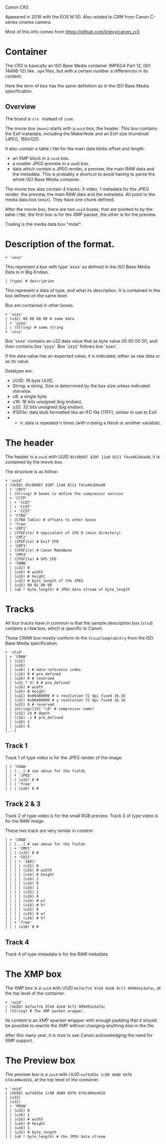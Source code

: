 Canon CR3

Appeared in 2018 with the EOS M 50.
Also related to CRM from Canon C-series cinema camera.

Most of this info comes from <https://github.com/lclevy/canon_cr3>

Container
=========

The CR3 is basically an ISO Base Media container (MPEG4 Part 12, ISO
14496-12) like `.mp4` files, but with a certain number a differences in
its content.

Here the term of box has the same definition as in the ISO Base Media
specification.

Overview
--------

The brand is `crx ` instead of `isom`.

The movie box (`moov`) starts with a `uuid` box, the header. This box
contains the Exif matadata, including the MakerNote and an Exif size
thumbnail (JPEG, 160x120).

It also contain a table `CTBO` for the main data blobs offset and length:
- an XMP block in a `uuid` box.
- a smaller JPEG preview in a uuid box.
- data which contain a JPEG render, a preview, the main RAW data
  and the metadata.
This is probably a shortcut to avoid having to parse the whole ISO
Base Media container.

The movie box also contain 4 tracks: 3 video, 1 metadata for the JPEG
render, the preview, the main RAW data and the metadata. All point to
the media data box (`mdat`). They have one chunk defined.

After the movie box, there are two `uuid` boxes, that are pointed to
by the table `CTBO`, the first box is for the XMP packet, the other is
for the preview.

Trailing is the media data box "mdat".

# Description of the format.

```text
+ 'xxxx'
```

This represent a box with type 'xxxx' as defined in the ISO Base
Media. Data is in Big-Endian.

```
| (type) # description
```

This represent a data of type, and what its description. It is
contained in the box defined on the same level.

Box are contained in other boxes.

```text
+ 'xxxx'
| (u32) 00 00 00 00 # some data
| + 'yyyy'
| | (String) # some string
+ 'zzzz'
```

Box 'xxxx' contains an u32 data value that as byte value 00 00 00 00,
and then contains box 'yyyy'. Box 'zzzz' follows box 'xxxx'.

If the data value has an expected value, it is indicated, either as
raw data or as its value.

Datatype are:

- UUID: 16 byte UUID.
- String: a string. Size is determined by the box size unless
  indicated oterwise.
- u8: a single byte.
- u16: 16 bits unsigned (big endian).
- u32: 32 bits unsigned (big endian).
- IFDFile: data blob formatted like an IFD file (TIFF), similar in use
  to Exif.
- * n: data is repeated n times (with n being a literal or another
  variable).

# The header

The header is a `uuid` with UUID `85c0b687 820f 11e0 8111 f4ce462b6a48`,
it is contained by the movie box.

The structure is as follow:

```text
+ 'uuid'
| (UUID) 85c0b687 820f 11e0 8111 f4ce462b6a48
| + 'CNCV'
| | (String) # Seems to define the compressor version
| + 'CCTP'
| | + 'CCDT'
| | + 'CCDT'
| | + 'CCDT'
| + 'CTBO'
| | (CTBO Table) # offsets to other boxes
| + 'free'
| + 'CMT1'
| | (IFDFile) # equivalent of IFD 0 (main directory)
| + 'CMT2'
| | (IFDFile) # Exif IFD
| + 'CMT3'
| | (IFDFile) # Canon MakeNote
| + 'CMT4'
| | (IFDFile) # GPS IFD
| + 'THMB'
| | (u32) 0
| | (u16) # width
| | (u16) # height
| | (u32) # byte_length of the JPEG
| | (u32) 00 01 00 00
| | (u8 * byte_length) # JPEG data stream of byte_length
```

# Tracks

All four tracks have in common is that the sampte description box
(`stsd`) contains a `CRAW` box, which is specific to Canon.

These CRAW box mostly conform to the `VisualSampleEntry` from the ISO
Base Media specification.

```text
+ 'stsd'
| + 'CRAW'
| | (u32)
| | (u16)
| | (u16) 1 # data reference index
| | (i16) 0 # pre_defined
| | (u16) 0 # reserved
| | (u32 * 3) 0 # pre_defined
| | (u16) # width
| | (u16) # height
| | (u32) 0x00480000 # x resolution 72 dpi fixed 16.16
| | (u32) 0x00480000 # y resolution 72 dpi fixed 16.16
| | (u32) 0 # reserved
| | (String)[32] "\0" # compressor name?
| | (u32) 24 # depth
| | (i16) -1 # pre_defined
| | (u16) 3
| | (u16) 0
[...]
```

## Track 1

Track 1 of type video is for the JPEG render of the image.

```text
| + 'CRAW'
| | [...] # see above for the fields
| | + 'JPEG'
| | | (u32) 0 #
| | + 'free'
| | | (u16) 0 #
```

## Track 2 & 3

Track 2 of type video is for the small RGB preview.
Track 3 of type video is for the RAW image.

These two track are very similar in content.

```text
| + 'CRAW'
| | [...] # see above for the fields
| | + 'CMP1'
| | | (u32) 0 #
| | + 'CDI1'
| | | + 'IAD1'
| | | | (u32) 0
| | | | (u16) # width
| | | | (u16) # height
| | | | (u16) 1
| | | | (u16) 0
| | | | (u16) 1
| | | | (u32) 1
| | | | (u16) 0
| | | | (u16) # w?
| | | | (u16) # h?
| | | | (u32) 0
| | | | (u16) # w?
| | | | (u16) # h?
| | + 'free'
| | | (u16) 0 #

```

## Track 4

Track 4 of type metadata is for the RAW metadata

# The XMP box

The XMP box is a `uuid` with UUID `be7acfcb 97a9 42e8 9c71
999491e3afac`, at the top level of the container.

```text
+ 'uuid'
| (UUID) be7acfcb 97a9 42e8 9c71 999491e3afac
| (String) # The XMP packet wrapper.
```

Its content is an XMP xpacket wrapper with enough padding that it
should be possible to rewrite the XMP without changing anything else
in the file.

After this many year, it is nice to see Canon acknowledging the need
for XMP support.

# The Preview box

The preview box is a `uuid` with UUID `eaf42b5e 1c98 4b88 b9fb
b7dc406e4d16`, at the top level of the container.

```text
+ 'uuid'
| (UUID) eaf42b5e 1c98 4b88 b9fb b7dc406e4d16
| (u32)
| (u32)
| + 'PRVW'
| | (u32) 0
| | (u16) 1
| | (u16) # width
| | (u16) # height
| | (u16) 1
| | (u32) # byte_length
| | (u8 * byte_length) # the JPEG data stream
```
